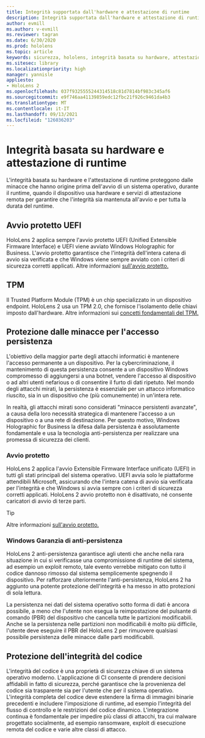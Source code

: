 ```yaml
---
title: Integrità supportata dall'hardware e attestazione di runtime
description: Integrità supportata dall'hardware e attestazione di runtime
author: evmill
ms.author: v-evmill
ms.reviewer: tagran
ms.date: 6/30/2020
ms.prod: hololens
ms.topic: article
keywords: sicurezza, hololens, integrità basata su hardware, attestazione di runtime, UEFI, avvio protetto UEFI, avvio protetto, TPM, protezione dalle minacce, Windows Anti-Persistence Assurance, integrità del codice, protezione del codice,
ms.sitesec: library
ms.localizationpriority: high
manager: yannisle
appliesto:
- HoloLens 2
ms.openlocfilehash: 037f9325555244314518c81d7814bf983c345af6
ms.sourcegitcommit: e9f746aa41139859edc12fbc21f926c9461da4b3
ms.translationtype: MT
ms.contentlocale: it-IT
ms.lasthandoff: 09/13/2021
ms.locfileid: "126036203"
---
```

# <a name="hardware-backed-integrity-and-runtime-attestation"></a>Integrità basata su hardware e attestazione di runtime

L'integrità basata su hardware e l'attestazione di runtime proteggono dalle minacce che hanno origine prima dell'avvio di un sistema operativo, durante il runtime, quando il dispositivo usa hardware e servizi di attestazione remota per garantire che l'integrità sia mantenuta all'avvio e per tutta la durata del runtime.

## <a name="uefi-secure-boot"></a>Avvio protetto UEFI

HoloLens 2 applica sempre l'avvio protetto UEFI (Unified Extensible Firmware Interface) e UEFI viene avviato Windows Holographic for Business.
L'avvio protetto garantisce che l'integrità dell'intera catena di avvio sia verificata e che Windows viene sempre avviato con i criteri di sicurezza corretti applicati. Altre informazioni [sull'avvio protetto.](/windows-hardware/design/device-experiences/oem-secure-boot)

## <a name="tpm"></a>TPM

Il Trusted Platform Module (TPM) è un chip specializzato in un dispositivo endpoint. HoloLens 2 usa un TPM 2.0, che fornisce l'isolamento delle chiavi imposto dall'hardware. Altre informazioni sui [concetti fondamentali del TPM.](/windows/security/information-protection/tpm/tpm-fundamentals)

## <a name="persistence-access-threat-protection"></a>Protezione dalle minacce per l'accesso persistenza

L'obiettivo della maggior parte degli attacchi informatici è mantenere l'accesso permanente a un dispositivo. Per la cybercriminazione, il mantenimento di questa persistenza consente a un dispositivo Windows compromesso di aggiungersi a una botnet, vendere l'accesso al dispositivo o ad altri utenti nefarious o di consentire il furto di dati ripetuto. Nel mondo degli attacchi mirati, la persistenza è essenziale per un attacco informatico riuscito, sia in un dispositivo che (più comunemente) in un'intera rete.  

In realtà, gli attacchi mirati sono considerati "minacce persistenti avanzate", a causa della loro necessità strategica di mantenere l'accesso a un dispositivo o a una rete di destinazione. Per questo motivo, Windows Holographic for Business la difesa dalla persistenza è assolutamente fondamentale e usa la tecnologia anti-persistenza per realizzare una promessa di sicurezza dei clienti.

### <a name="secure-boot"></a>Avvio protetto

HoloLens 2 applica l'avvio Extensible Firmware Interface unificato (UEFI) in tutti gli stati principali del sistema operativo. UEFI avvia solo le piattaforme attendibili Microsoft, assicurando che l'intera catena di avvio sia verificata per l'integrità e che Windows si avvia sempre con i criteri di sicurezza corretti applicati. HoloLens 2 avvio protetto non è disattivato, né consente caricatori di avvio di terze parti.

> [!Tip]
> Altre informazioni [sull'avvio protetto.](/windows-hardware/design/device-experiences/oem-secure-boot)

### <a name="windows-anti-persistence-assurance"></a>Windows Garanzia di anti-persistenza

HoloLens 2 anti-persistenza garantisce agli utenti che anche nella rara situazione in cui si verificasse una compromissione di runtime del sistema, ad esempio un exploit remoto, tale evento verrebbe mitigato con tutto il codice dannoso rimosso dal sistema semplicemente spegnendo il dispositivo. Per rafforzare ulteriormente l'anti-persistenza, HoloLens 2 ha aggiunto una potente protezione dell'integrità e ha messo in atto protezioni di sola lettura.

La persistenza nei dati del sistema operativo sotto forma di dati è ancora possibile, a meno che l'utente non esegua la reimpostazione del pulsante di comando (PBR) del dispositivo che cancella tutte le partizioni modificabili. Anche se la persistenza nelle partizioni non modificabili è molto più difficile, l'utente deve eseguire il PBR del HoloLens 2 per rimuovere qualsiasi possibile persistenza delle minacce dalle parti modificabili.

## <a name="code-integrity-protection"></a>Protezione dell'integrità del codice

L'integrità del codice è una proprietà di sicurezza chiave di un sistema operativo moderno. L'applicazione di CI consente di prendere decisioni affidabili in fatto di sicurezza, perché garantisce che la provenienza del codice sia trasparente sia per l'utente che per il sistema operativo. L'integrità completa del codice deve estendere la firma di immagini binarie precedenti e includere l'imposizione di runtime, ad esempio l'integrità del flusso di controllo e le restrizioni del codice dinamico. L'integrazione continua è fondamentale per impedire più classi di attacchi, tra cui malware progettato socialmente, ad esempio ransomware, exploit di esecuzione remota del codice e varie altre classi di attacco.
